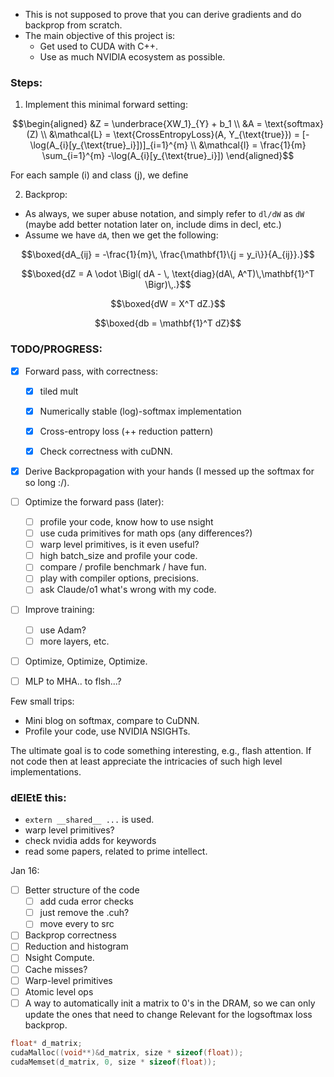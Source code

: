 * This is not supposed to prove that you can derive gradients and do backprop from scratch. 
* The main objective of this project is:
    * Get used to CUDA with C++.
    * Use as much NVIDIA ecosystem as possible.

### Steps:

1. Implement this minimal forward setting:

```math
\begin{aligned}
&Z = \underbrace{XW_1}_{Y} + b_1 \\
&A = \text{softmax}(Z) \\
&\mathcal{L} = \text{CrossEntropyLoss}(A, Y_{\text{true}}) 
= [-\log(A_{i}[y_{\text{true}_i}])]_{i=1}^{m} \\
&\mathcal{l} = \frac{1}{m} \sum_{i=1}^{m} -\log(A_{i}[y_{\text{true}_i}])
\end{aligned}
```
For each sample \(i\) and class \(j\), we define




2. Backprop:

* As always, we super abuse notation, and simply refer to `dl/dW` as `dW` (maybe add better notation later on, include dims in decl, etc.)
* Assume we have `dA`, then we get the following:


```math
\boxed{dA_{ij} = -\frac{1}{m}\, \frac{\mathbf{1}\{j = y_i\}}{A_{ij}}.}
```

```math
\boxed{dZ = A \odot \Bigl( dA - \, \text{diag}(dA\, A^T)\,\mathbf{1}^T \Bigr)\,.}
```
```math
\boxed{dW = X^T dZ.}
```
```math
\boxed{db = \mathbf{1}^T dZ}
```

### TODO/PROGRESS:

- [x] Forward pass, with correctness:
    - [x] tiled mult
    - [x] Numerically stable (log)-softmax implementation
    - [x] Cross-entropy loss (++ reduction pattern)
    - [x] Check correctness with cuDNN.


- [X] Derive Backpropagation with your hands (I messed up the softmax for so long :/).

- [ ] Optimize the forward pass (later):
    - [ ] profile your code, know how to use nsight 
    - [ ] use cuda primitives for math ops (any differences?)
    - [ ] warp level primitives, is it even useful?
    - [ ] high batch_size and profile your code. 
    - [ ] compare / profile benchmark / have fun.
    - [ ] play with compiler options, precisions. 
    - [ ] ask Claude/o1 what's wrong with my code. 

- [ ] Improve training:
    - [ ] use Adam?
    - [ ] more layers, etc.

- [ ] Optimize, Optimize, Optimize.

- [ ] MLP to MHA.. to flsh...?

Few small trips:
* Mini blog on softmax, compare to CuDNN.
* Profile your code, use NVIDIA NSIGHTs.

The ultimate goal is to code something interesting, e.g., flash attention. If not code then at least appreciate the intricacies of such high level implementations.

### dElEtE this:

* `extern __shared__ ...` is used.
* warp level primitives?
* check nvidia adds for keywords
* read some papers, related to prime intellect.


Jan 16:

- [ ] Better structure of the code 
    - [ ] add cuda error checks
    - [ ] just remove the .cuh?
    - [ ]  move every to src

- [ ] Backprop correctness
- [ ] Reduction and histogram
- [ ] Nsight Compute.
- [ ] Cache misses?
- [ ] Warp-level primitives
- [ ] Atomic level ops
- [ ] A way to automatically init a matrix to 0's in the DRAM, so we can only update the ones that need to change
Relevant for the logsoftmax loss backprop.

```Cpp
float* d_matrix;
cudaMalloc((void**)&d_matrix, size * sizeof(float));
cudaMemset(d_matrix, 0, size * sizeof(float));
```